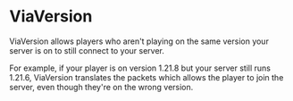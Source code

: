 # ViaVersion

ViaVersion allows players who aren't playing on the same version your server is
on to still connect to your server.

For example, if your player is on version 1.21.8 but your server still runs
1.21.6, ViaVersion translates the packets which allows the player to join the
server, even though they're on the wrong version.

